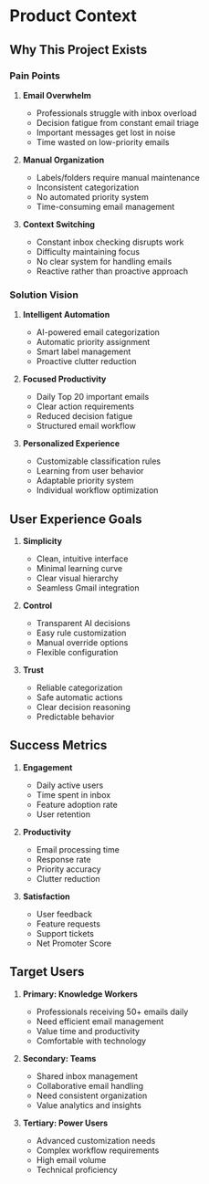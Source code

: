 # Product Context

## Why This Project Exists

### Pain Points

1. **Email Overwhelm**

   - Professionals struggle with inbox overload
   - Decision fatigue from constant email triage
   - Important messages get lost in noise
   - Time wasted on low-priority emails

2. **Manual Organization**

   - Labels/folders require manual maintenance
   - Inconsistent categorization
   - No automated priority system
   - Time-consuming email management

3. **Context Switching**
   - Constant inbox checking disrupts work
   - Difficulty maintaining focus
   - No clear system for handling emails
   - Reactive rather than proactive approach

### Solution Vision

1. **Intelligent Automation**

   - AI-powered email categorization
   - Automatic priority assignment
   - Smart label management
   - Proactive clutter reduction

2. **Focused Productivity**

   - Daily Top 20 important emails
   - Clear action requirements
   - Reduced decision fatigue
   - Structured email workflow

3. **Personalized Experience**
   - Customizable classification rules
   - Learning from user behavior
   - Adaptable priority system
   - Individual workflow optimization

## User Experience Goals

1. **Simplicity**

   - Clean, intuitive interface
   - Minimal learning curve
   - Clear visual hierarchy
   - Seamless Gmail integration

2. **Control**

   - Transparent AI decisions
   - Easy rule customization
   - Manual override options
   - Flexible configuration

3. **Trust**
   - Reliable categorization
   - Safe automatic actions
   - Clear decision reasoning
   - Predictable behavior

## Success Metrics

1. **Engagement**

   - Daily active users
   - Time spent in inbox
   - Feature adoption rate
   - User retention

2. **Productivity**

   - Email processing time
   - Response rate
   - Priority accuracy
   - Clutter reduction

3. **Satisfaction**
   - User feedback
   - Feature requests
   - Support tickets
   - Net Promoter Score

## Target Users

1. **Primary: Knowledge Workers**

   - Professionals receiving 50+ emails daily
   - Need efficient email management
   - Value time and productivity
   - Comfortable with technology

2. **Secondary: Teams**

   - Shared inbox management
   - Collaborative email handling
   - Need consistent organization
   - Value analytics and insights

3. **Tertiary: Power Users**
   - Advanced customization needs
   - Complex workflow requirements
   - High email volume
   - Technical proficiency
